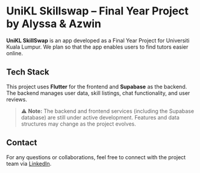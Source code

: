 # UniKL Skillswap – Final Year Project by Alyssa & Azwin

**UniKL SkillSwap** is an app developed as a Final Year Project for Universiti Kuala Lumpur. We plan so that the app enables users to find tutors easier online.

## Tech Stack

This project uses **Flutter** for the frontend and **Supabase** as the backend. The backend manages user data, skill listings, chat functionality, and user reviews.

> ⚠️ **Note:** The backend and frontend services (including the Supabase database) are still under active development. Features and data structures may change as the project evolves.

## Contact
For any questions or collaborations, feel free to connect with the project team via [LinkedIn](https://www.linkedin.com/).
